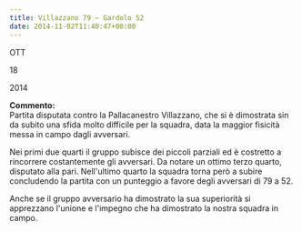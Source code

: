 ```yaml
---
title: Villazzano 79 – Gardolo 52
date: 2014-11-02T11:40:47+00:00
---
```

OTT

18

2014

**Commento:**  
Partita disputata contro la Pallacanestro Villazzano, che si è dimostrata sin da subito una sfida molto difficile per la squadra, data la maggior fisicità messa in campo dagli avversari.

Nei primi due quarti il gruppo subisce dei piccoli parziali ed è costretto a rincorrere costantemente gli avversari. Da notare un ottimo terzo quarto, disputato alla pari. Nell'ultimo quarto la squadra torna però a subire concludendo la partita con un punteggio a favore degli avversari di 79 a 52.

Anche se il gruppo avversario ha dimostrato la sua superiorità si apprezzano l'unione e l'impegno che ha dimostrato la nostra squadra in campo.